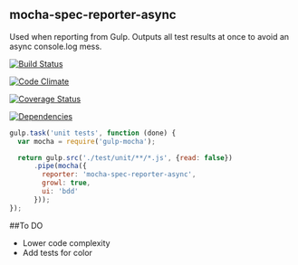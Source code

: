 mocha-spec-reporter-async
--------------------------

Used when reporting from Gulp. Outputs all test results at once to avoid an async console.log mess.

[![Build Status](https://travis-ci.org/TakenPilot/mocha-spec-reporter-async.svg?branch=master)](https://travis-ci.org/TakenPilot/mocha-spec-reporter-async)

[![Code Climate](https://codeclimate.com/github/TakenPilot/mocha-spec-reporter-async/badges/gpa.svg)](https://codeclimate.com/github/TakenPilot/mocha-spec-reporter-async)

[![Coverage Status](https://coveralls.io/repos/TakenPilot/mocha-spec-reporter-async/badge.png?branch=master)](https://coveralls.io/r/TakenPilot/mocha-spec-reporter-async?branch=master)

[![Dependencies](https://david-dm.org/TakenPilot/mocha-spec-reporter-async.svg?style=flat)](https://david-dm.org/TakenPilot/mocha-spec-reporter-async.svg?style=flat)

```JavaScript
gulp.task('unit tests', function (done) {
  var mocha = require('gulp-mocha');

  return gulp.src('./test/unit/**/*.js', {read: false})
      .pipe(mocha({
        reporter: 'mocha-spec-reporter-async',
        growl: true,
        ui: 'bdd'
      }));
});
```

##To DO
* Lower code complexity
* Add tests for color
